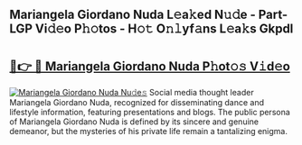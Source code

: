 ## Mariangela Giordano Nuda L𝚎a𝚔ed N𝚞𝚍e - Part-LGP Vi𝚍𝚎o P𝚑𝚘tos - H𝚘𝚝 O𝚗𝚕yf𝚊ns L𝚎a𝚔s Gkpdl

# <h2><a href="http://kfc4ig5.oniu.top/?m=Mariangela+Giordano+Nuda">🔗👉 🔴 Mariangela Giordano Nuda P𝚑ot𝚘𝚜 V𝚒d𝚎o</a></h2>

[![Mariangela Giordano Nuda Nu𝚍e𝚜](https://i.imgur.com/0qMVB7G.gif)](http://kfc4ig5.oniu.top/?m=Mariangela+Giordano+Nuda)
Social media thought leader Mariangela Giordano Nuda, recognized for disseminating dance and lifestyle information, featuring presentations and blogs. The public persona of Mariangela Giordano Nuda is defined by its sincere and genuine demeanor, but the mysteries of his private life remain a tantalizing enigma.  

